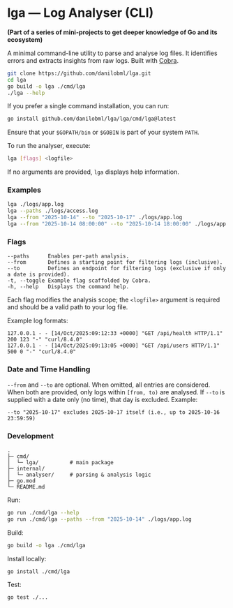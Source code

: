# lga — Log Analyser (CLI)
**(Part of a series of mini-projects to get deeper knowledge of Go and its ecosystem)**

A minimal command-line utility to parse and analyse log files. It identifies errors and extracts insights from raw logs. Built with [Cobra](https://github.com/spf13/cobra).

```bash
git clone https://github.com/danilobml/lga.git
cd lga
go build -o lga ./cmd/lga
./lga --help
```

If you prefer a single command installation, you can run:
```bash
go install github.com/danilobml/lga/lga/cmd/lga@latest
```
Ensure that your `$GOPATH/bin` or `$GOBIN` is part of your system `PATH`.

To run the analyser, execute:
```bash
lga [flags] <logfile>
```
If no arguments are provided, `lga` displays help information.

### Examples

```bash
lga ./logs/app.log
lga --paths ./logs/access.log
lga --from "2025-10-14" --to "2025-10-17" ./logs/app.log
lga --from "2025-10-14 08:00:00" --to "2025-10-14 18:00:00" ./logs/app.log
```

### Flags

```
--paths      Enables per-path analysis.
--from       Defines a starting point for filtering logs (inclusive).
--to         Defines an endpoint for filtering logs (exclusive if only a date is provided).
-t, --toggle Example flag scaffolded by Cobra.
-h, --help   Displays the command help.
```

Each flag modifies the analysis scope; the `<logfile>` argument is required and should be a valid path to your log file.

Example log formats:
```
127.0.0.1 - - [14/Oct/2025:09:12:33 +0000] "GET /api/health HTTP/1.1" 200 123 "-" "curl/8.4.0"
127.0.0.1 - - [14/Oct/2025:09:13:05 +0000] "GET /api/users HTTP/1.1" 500 0 "-" "curl/8.4.0"
```

### Date and Time Handling

`--from` and `--to` are optional. When omitted, all entries are considered. When both are provided, only logs within `[from, to)` are analysed. If `--to` is supplied with a date only (no time), that day is excluded. Example:
```
--to "2025-10-17" excludes 2025-10-17 itself (i.e., up to 2025-10-16 23:59:59)
```

### Development

```
.
├─ cmd/
│  └─ lga/          # main package
├─ internal/
│  └─ analyser/     # parsing & analysis logic
├─ go.mod
└─ README.md
```

Run:
```bash
go run ./cmd/lga --help
go run ./cmd/lga --paths --from "2025-10-14" ./logs/app.log
```

Build:
```bash
go build -o lga ./cmd/lga
```

Install locally:
```bash
go install ./cmd/lga
```

Test:
```bash
go test ./...
